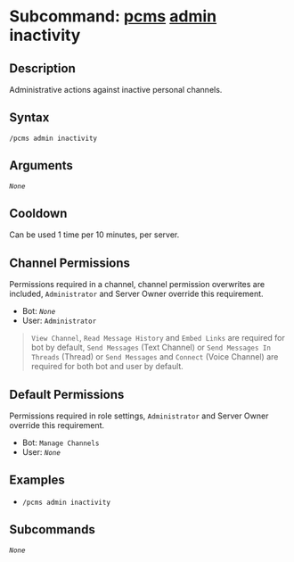 # Subcommand: [pcms](../pcms.md) [admin](./admin.md) inactivity

## Description

Administrative actions against inactive personal channels.

## Syntax

```
/pcms admin inactivity
```

## Arguments

*`None`*

## Cooldown

Can be used 1 time per 10 minutes, per server.

## Channel Permissions

Permissions required in a channel, channel permission overwrites are included, `Administrator` and Server Owner override this requirement.

- Bot: *`None`*
- User: `Administrator`

> `View Channel`, `Read Message History` and `Embed Links` are required for bot by default, `Send Messages` (Text Channel) or `Send Messages In Threads` (Thread) or `Send Messages` and `Connect` (Voice Channel) are required for both bot and user by default.

## Default Permissions

Permissions required in role settings, `Administrator` and Server Owner override this requirement.

- Bot: `Manage Channels`
- User: *`None`*

## Examples

- `/pcms admin inactivity`

## Subcommands

*`None`*
